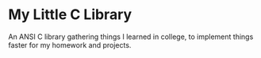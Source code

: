 # My Little C Library
An ANSI C library gathering things I learned in college, to implement things faster for my homework and projects.

